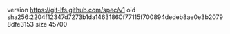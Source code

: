 version https://git-lfs.github.com/spec/v1
oid sha256:2204f12347d7273b1da14631860f77115f700894dedeb8ae0e3b20798dfe3153
size 45700
